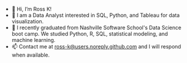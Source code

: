 - 👋 Hi, I’m Ross K!
- 👀 I am a Data Analyst interested in SQL, Python, and Tableau for data visualization.
- 🌱 I recently graduated from Nashville Software School's Data Science boot camp.  We studied Python, R, SQL, statistical modeling, and machine learning.  
- 📫 Contact me at ross-k@users.noreply.github.com and I will respond when available.

<!---
ross-k/ross-k is a ✨ special ✨ repository because its `README.md` (this file) appears on your GitHub profile.
You can click the Preview link to take a look at your changes.
--->
